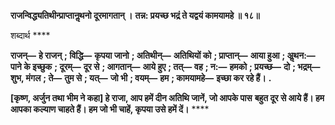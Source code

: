 **राजन्विद्ध्यतिथीन्प्राप्तानॢथनो दूरमागतान् ।** **तन्न: प्रयच्छ भद्रं ते यद्वयं कामयामहे ॥ १८॥** 

शब्दार्थ **** 

**राजन्—** **हे राजन्** **; विद्धि—** **कृपया जानो** **; अतिथीन्—** **अतिथियों को** **; प्राप्तान्—** **आया हुआ** **; अॢथन:—** **पाने के इच्छुक** **; दूरम्—** **दूर से** **; आगतान्—** **आये हुए** **; तत्—** **वह** **; न:—** **हमको** **; प्रयच्छ—** **दो** **; भद्रम्—** **शुभ, मंगल** **; ते—** **तुम से** **; यत्—** **जो भी** **; वयम्—** **हम** **; कामयामहे—** **इच्छा कर रहे हैं।** **.** 

**[कृष्ण, अर्जुन तथा भीम ने कहा] हे राजा, आप हमें दीन अतिथि जानें, जो आपके पास** **बहुत दूर से आये हैं। हम आपका कल्याण चाहते हैं। हम जो भी चाहें, कृपया उसे हमें दें।** **** 